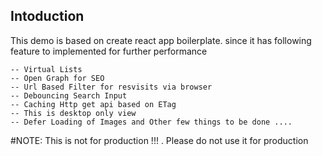 ## Intoduction
  This demo is based on create react app boilerplate.  since it has following feature to implemented for further performance 

    -- Virtual Lists
    -- Open Graph for SEO
    -- Url Based Filter for resvisits via browser
    -- Debouncing Search Input 
    -- Caching Http get api based on ETag
    -- This is desktop only view 
    -- Defer Loading of Images and Other few things to be done .... 

#NOTE:
  This is not for production !!! . Please do not use it for production